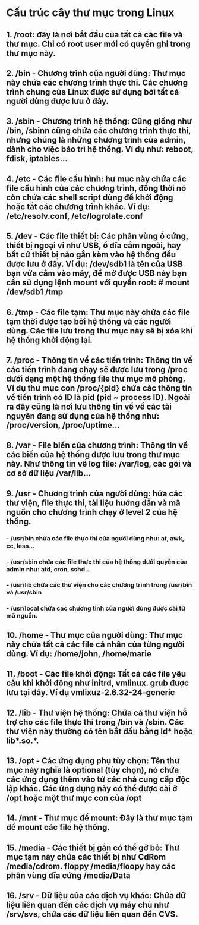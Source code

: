 # Cấu trúc cây thư mục trong Linux
## 1. /root: đây là nơi bắt đầu của tất cả các file và thư mục. Chỉ có root user mới có quyền ghi trong thư mục này.
## 2. /bin - Chương trình của người dùng: Thư mục này chứa các chương trình thực thi. Các chương trình chung của Linux được sử dụng bởi tất cả người dùng được lưu ở đây. 
## 3. /sbin - Chương trình hệ thống: Cũng giống như /bin, /sbinn cũng chứa các chương trình thực thi, nhưng chúng là những chương trình của admin, dành cho việc bảo trì hệ thống. Ví dụ như: reboot, fdisk, iptables...
## 4. /etc - Các file cấu hình: hư mục này chứa các file cấu hình của các chương trình, đồng thời nó còn chứa các shell script dùng để khởi động hoặc tắt các chương trình khác. Ví dụ: /etc/resolv.conf, /etc/logrolate.conf
## 5. /dev - Các file thiết bị: Các phân vùng ổ cứng, thiết bị ngoại vi như USB, ổ đĩa cắm ngoài, hay bất cứ thiết bị nào gắn kèm vào hệ thống đều được lưu ở đây. Ví dụ: /dev/sdb1 là tên của USB bạn vừa cắm vào máy, để mở được USB này bạn cần sử dụng lệnh mount với quyền root: # mount /dev/sdb1 /tmp
## 6. /tmp - Các file tạm: Thư mục này chứa các file tạm thời được tạo bởi hệ thống và các người dùng. Các file lưu trong thư mục này sẽ bị xóa khi hệ thống khởi động lại.
## 7. /proc - Thông tin về các tiến trình: Thông tin về các tiến trình đang chạy sẽ được lưu trong /proc dưới dạng một hệ thống file thư mục mô phỏng. Ví dụ thư mục con /proc/{pid} chứa các thông tin về tiến trình có ID là pid (pid ~ process ID). Ngoài ra đây cũng là nơi lưu thông tin về về các tài nguyên đang sử dụng của hệ thống như: /proc/version, /proc/uptime...
## 8. /var - File biến của chương trình: Thông tin về các biến của hệ thống được lưu trong thư mục này. Như thông tin về log file: /var/log, các gói và cơ sở dữ liệu /var/lib...
## 9. /usr - Chương trình của người dùng: hứa các thư viện, file thực thi, tài liệu hướng dẫn và mã nguồn cho chương trình chạy ở level 2 của hệ thống. 
### - /usr/bin chứa các file thực thi của người dùng như: at, awk, cc, less...
### - /usr/sbin chứa các file thực thi của hệ thống dưới quyền của admin như: atd, cron, sshd...
### - /usr/lib chứa các thư viện cho các chương trình trong /usr/bin và /usr/sbin
### - /usr/local chứa các chương tình của người dùng được cài từ mã nguồn.
## 10. /home - Thư mục của người dùng: Thư mục này chứa tất cả các file cá nhân của từng người dùng. Ví dụ: /home/john, /home/marie
## 11. /boot - Các file khởi động: Tất cả các file yêu cầu khi khởi động như initrd, vmlinux. grub được lưu tại đây. Ví dụ vmlixuz-2.6.32-24-generic
## 12. /lib - Thư viện hệ thống: Chứa cá thư viện hỗ trợ cho các file thực thi trong /bin và /sbin. Các thư viện này thường có tên bắt đầu bằng ld* hoặc lib*.so.*.
## 13. /opt - Các ứng dụng phụ tùy chọn: Tên thư mục này nghĩa là optional (tùy chọn), nó chứa các ứng dụng thêm vào từ các nhà cung cấp độc lập khác. Các ứng dụng này có thể được cài ở /opt hoặc một thư mục con của /opt
## 14. /mnt - Thư mục để mount: Đây là thư mục tạm để mount các file hệ thống.
## 15. /media - Các thiết bị gắn có thể gỡ bỏ: Thư mục tạm này chứa các thiết bị như CdRom /media/cdrom. floppy /media/floopy hay các phân vùng đĩa cứng /media/Data 
## 16. /srv - Dữ liệu của các dịch vụ khác: Chứa dữ liệu liên quan đến các dịch vụ máy chủ như /srv/svs, chứa các dữ liệu liên quan đến CVS.